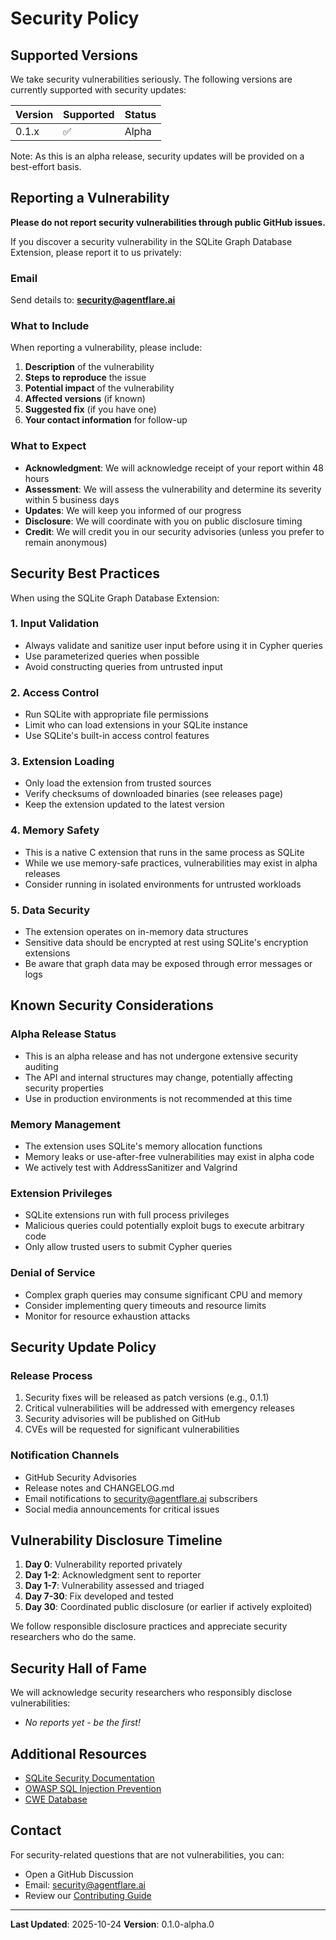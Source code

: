 # Security Policy

## Supported Versions

We take security vulnerabilities seriously. The following versions are currently supported with security updates:

| Version | Supported          | Status |
| ------- | ------------------ | ------ |
| 0.1.x   | :white_check_mark: | Alpha  |

Note: As this is an alpha release, security updates will be provided on a best-effort basis.

## Reporting a Vulnerability

**Please do not report security vulnerabilities through public GitHub issues.**

If you discover a security vulnerability in the SQLite Graph Database Extension, please report it to us privately:

### Email

Send details to: **security@agentflare.ai**

### What to Include

When reporting a vulnerability, please include:

1. **Description** of the vulnerability
2. **Steps to reproduce** the issue
3. **Potential impact** of the vulnerability
4. **Affected versions** (if known)
5. **Suggested fix** (if you have one)
6. **Your contact information** for follow-up

### What to Expect

- **Acknowledgment**: We will acknowledge receipt of your report within 48 hours
- **Assessment**: We will assess the vulnerability and determine its severity within 5 business days
- **Updates**: We will keep you informed of our progress
- **Disclosure**: We will coordinate with you on public disclosure timing
- **Credit**: We will credit you in our security advisories (unless you prefer to remain anonymous)

## Security Best Practices

When using the SQLite Graph Database Extension:

### 1. Input Validation
- Always validate and sanitize user input before using it in Cypher queries
- Use parameterized queries when possible
- Avoid constructing queries from untrusted input

### 2. Access Control
- Run SQLite with appropriate file permissions
- Limit who can load extensions in your SQLite instance
- Use SQLite's built-in access control features

### 3. Extension Loading
- Only load the extension from trusted sources
- Verify checksums of downloaded binaries (see releases page)
- Keep the extension updated to the latest version

### 4. Memory Safety
- This is a native C extension that runs in the same process as SQLite
- While we use memory-safe practices, vulnerabilities may exist in alpha releases
- Consider running in isolated environments for untrusted workloads

### 5. Data Security
- The extension operates on in-memory data structures
- Sensitive data should be encrypted at rest using SQLite's encryption extensions
- Be aware that graph data may be exposed through error messages or logs

## Known Security Considerations

### Alpha Release Status
- This is an alpha release and has not undergone extensive security auditing
- The API and internal structures may change, potentially affecting security properties
- Use in production environments is not recommended at this time

### Memory Management
- The extension uses SQLite's memory allocation functions
- Memory leaks or use-after-free vulnerabilities may exist in alpha code
- We actively test with AddressSanitizer and Valgrind

### Extension Privileges
- SQLite extensions run with full process privileges
- Malicious queries could potentially exploit bugs to execute arbitrary code
- Only allow trusted users to submit Cypher queries

### Denial of Service
- Complex graph queries may consume significant CPU and memory
- Consider implementing query timeouts and resource limits
- Monitor for resource exhaustion attacks

## Security Update Policy

### Release Process
1. Security fixes will be released as patch versions (e.g., 0.1.1)
2. Critical vulnerabilities will be addressed with emergency releases
3. Security advisories will be published on GitHub
4. CVEs will be requested for significant vulnerabilities

### Notification Channels
- GitHub Security Advisories
- Release notes and CHANGELOG.md
- Email notifications to security@agentflare.ai subscribers
- Social media announcements for critical issues

## Vulnerability Disclosure Timeline

1. **Day 0**: Vulnerability reported privately
2. **Day 1-2**: Acknowledgment sent to reporter
3. **Day 1-7**: Vulnerability assessed and triaged
4. **Day 7-30**: Fix developed and tested
5. **Day 30**: Coordinated public disclosure (or earlier if actively exploited)

We follow responsible disclosure practices and appreciate security researchers who do the same.

## Security Hall of Fame

We will acknowledge security researchers who responsibly disclose vulnerabilities:

- *No reports yet - be the first!*

## Additional Resources

- [SQLite Security Documentation](https://www.sqlite.org/security.html)
- [OWASP SQL Injection Prevention](https://cheatsheetseries.owasp.org/cheatsheets/SQL_Injection_Prevention_Cheat_Sheet.html)
- [CWE Database](https://cwe.mitre.org/)

## Contact

For security-related questions that are not vulnerabilities, you can:
- Open a GitHub Discussion
- Email: security@agentflare.ai
- Review our [Contributing Guide](CONTRIBUTING.md)

---

**Last Updated**: 2025-10-24
**Version**: 0.1.0-alpha.0
